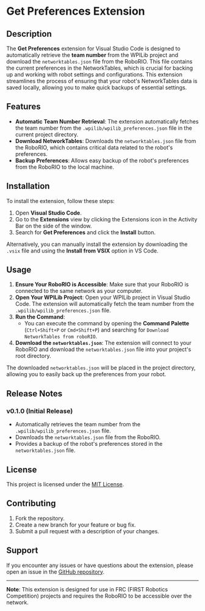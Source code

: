 # Get Preferences Extension

## Description

The **Get Preferences** extension for Visual Studio Code is designed to automatically retrieve the **team number** from the WPILib project and download the `networktables.json` file from the RoboRIO. This file contains the current preferences in the NetworkTables, which is crucial for backing up and working with robot settings and configurations. This extension streamlines the process of ensuring that your robot's NetworkTables data is saved locally, allowing you to make quick backups of essential settings.

## Features

- **Automatic Team Number Retrieval**: The extension automatically fetches the team number from the `.wpilib/wpilib_preferences.json` file in the current project directory.
- **Download NetworkTables**: Downloads the `networktables.json` file from the RoboRIO, which contains critical data related to the robot's preferences.
- **Backup Preferences**: Allows easy backup of the robot's preferences from the RoboRIO to the local machine.

## Installation

To install the extension, follow these steps:

1. Open **Visual Studio Code**.
2. Go to the **Extensions** view by clicking the Extensions icon in the Activity Bar on the side of the window.
3. Search for **Get Preferences** and click the **Install** button.

Alternatively, you can manually install the extension by downloading the `.vsix` file and using the **Install from VSIX** option in VS Code.

## Usage

1. **Ensure Your RoboRIO is Accessible**: Make sure that your RoboRIO is connected to the same network as your computer.
2. **Open Your WPILib Project**: Open your WPILib project in Visual Studio Code. The extension will automatically fetch the team number from the `.wpilib/wpilib_preferences.json` file.
3. **Run the Command**:
   - You can execute the command by opening the **Command Palette** (`Ctrl+Shift+P` or `Cmd+Shift+P`) and searching for `Download NetworkTables from roboRIO`.
4. **Download the `networktables.json`**: The extension will connect to your RoboRIO and download the `networktables.json` file into your project's root directory.

The downloaded `networktables.json` will be placed in the project directory, allowing you to easily back up the preferences from your robot.

## Release Notes

### v0.1.0 (Initial Release)
- Automatically retrieves the team number from the `.wpilib/wpilib_preferences.json` file.
- Downloads the `networktables.json` file from the RoboRIO.
- Provides a backup of the robot's preferences stored in the `networktables.json` file.
  
## License

This project is licensed under the [MIT License](LICENSE).

## Contributing

1. Fork the repository.
2. Create a new branch for your feature or bug fix.
3. Submit a pull request with a description of your changes.

## Support

If you encounter any issues or have questions about the extension, please open an issue in the [GitHub repository](https://github.com/FRC4607/VSCode_Extension/issues).

---

**Note**: This extension is designed for use in FRC (FIRST Robotics Competition) projects and requires the RoboRIO to be accessible over the network.

